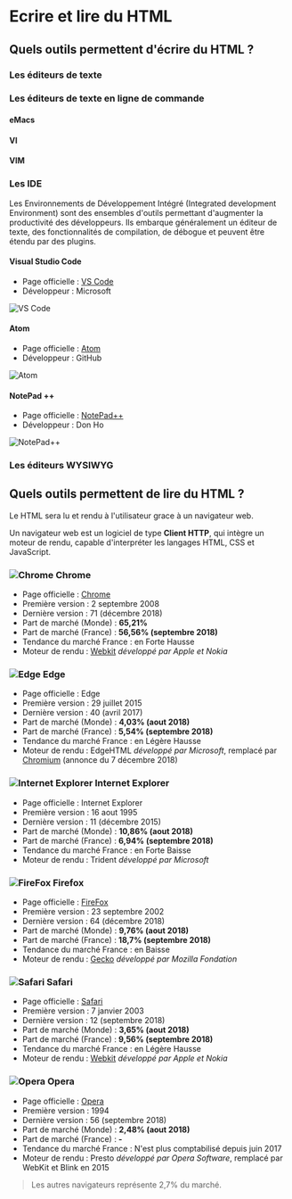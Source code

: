 # Ecrire et lire du HTML

## Quels outils permettent d'écrire du HTML ?

### Les éditeurs de texte

### Les éditeurs de texte en ligne de commande

#### eMacs

#### VI

#### VIM

### Les IDE

Les Environnements de Développement Intégré (Integrated development Environment) sont des ensembles d'outils permettant d'augmenter la productivité des développeurs. Ils embarque généralement un éditeur de texte, des fonctionnalités de compilation, de débogue et peuvent être étendu par des plugins.

#### Visual Studio Code
* Page officielle : [VS Code](https://code.visualstudio.com/)
* Développeur : Microsoft

![VS Code](../../_images/vscode.png)

#### Atom
* Page officielle : [Atom](https://atom.io/)
* Développeur : GitHub

![Atom](../../_images/atom.png)

#### NotePad ++
* Page officielle : [NotePad++](https://notepad-plus-plus.org/fr/)
* Développeur : Don Ho

![NotePad++](../../_images/notepad++.png)

### Les éditeurs WYSIWYG


## Quels outils permettent de lire du HTML ?

Le HTML sera lu et rendu à l'utilisateur grace à un navigateur web.

Un navigateur web est un logiciel de type **Client HTTP**, qui intègre un moteur de rendu, capable d'interpréter les langages HTML, CSS et JavaScript.

### <span style="display: inline-block">![Chrome](https://www.w3schools.com/images/compatible_chrome.gif)</span> **Chrome** 
* Page officielle : [Chrome](https://www.google.com/intl/fr_ALL/chrome/)
* Première version : 2 septembre 2008
* Dernière version : 71 (décembre 2018)
* Part de marché (Monde) : **65,21%**
* Part de marché (France) : **56,56% (septembre 2018)**
* Tendance du marché France : en Forte Hausse
* Moteur de rendu : [Webkit](https://webkit.org/) _développé par Apple et Nokia_

### <span style="display: inline-block">![Edge](https://www.w3schools.com/images/compatible_edge.gif)</span> **Edge** 
* Page officielle : Edge
* Première version : 29 juillet 2015
* Dernière version : 40 (avril 2017)
* Part de marché (Monde) : **4,03% (aout 2018)**
* Part de marché (France) : **5,54% (septembre 2018)**
* Tendance du marché France : en Légère Hausse
* Moteur de rendu : EdgeHTML _développé par Microsoft_, remplacé par [Chromium](https://www.chromium.org/) (annonce du 7 décembre 2018)

### <span style="display: inline-block">![Internet Explorer](https://www.w3schools.com/images/compatible_ie.gif)</span> **Internet Explorer** 
* Page officielle : Internet Explorer
* Première version : 16 aout 1995
* Dernière version : 11 (décembre 2015)
* Part de marché (Monde) : **10,86% (aout 2018)**
* Part de marché (France) : **6,94% (septembre 2018)**
* Tendance du marché France : en Forte Baisse
* Moteur de rendu : Trident _développé par Microsoft_

### <span style="display: inline-block">![FireFox](https://www.w3schools.com/images/compatible_firefox.gif)</span> **Firefox** 
* Page officielle : [FireFox](https://www.mozilla.org/fr/firefox/new/)
* Première version : 23 septembre 2002
* Dernière version : 64 (décembre 2018)
* Part de marché (Monde) : **9,76% (aout 2018)**
* Part de marché (France) : **18,7% (septembre 2018)**
* Tendance du marché France : en Baisse
* Moteur de rendu : [Gecko](https://developer.mozilla.org/fr/docs/Gecko) _développé par Mozilla Fondation_

### <span style="display: inline-block">![Safari](https://www.w3schools.com/images/compatible_safari.gif)</span> **Safari** 
* Page officielle : [Safari](https://www.apple.com/fr/safari/)
* Première version : 7 janvier 2003
* Dernière version : 12 (septembre 2018)
* Part de marché (Monde) : **3,65% (aout 2018)**
* Part de marché (France) : **9,56% (septembre 2018)**
* Tendance du marché France : en Légère Hausse
* Moteur de rendu : [Webkit](https://webkit.org/) _développé par Apple et Nokia_

### <span style="display: inline-block">![Opera](https://www.w3schools.com/images/compatible_opera.gif)</span> **Opera** 
* Page officielle : [Opera](https://www.opera.com/fr)
* Première version : 1994
* Dernière version : 56 (septembre 2018)
* Part de marché (Monde) : **2,48% (aout 2018)**
* Part de marché (France) : **-** 
* Tendance du marché France : N'est plus comptabilisé depuis juin 2017
* Moteur de rendu : Presto _développé par Opera Software_, remplacé par WebKit et Blink en 2015

> Les autres navigateurs représente 2,7% du marché.

